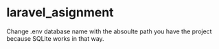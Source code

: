 # laravel_asignment

Change .env database name with the absoulte path you have the project because SQLite works in that way.

